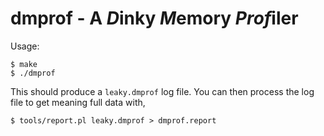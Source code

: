 # dmprof - A *D*inky *M*emory *Prof*iler

Usage:

``` shell
$ make
$ ./dmprof
```

This should produce a `leaky.dmprof` log file. You can then process the log file to get meaning full data with,

``` shell
$ tools/report.pl leaky.dmprof > dmprof.report
```

